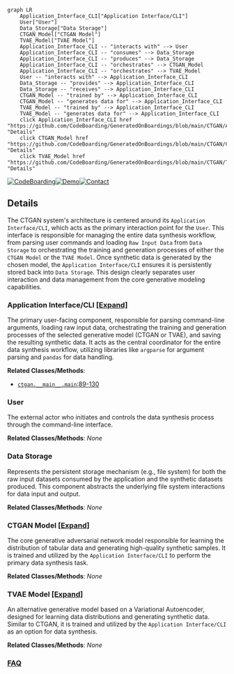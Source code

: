 ```mermaid
graph LR
    Application_Interface_CLI["Application Interface/CLI"]
    User["User"]
    Data_Storage["Data Storage"]
    CTGAN_Model["CTGAN Model"]
    TVAE_Model["TVAE Model"]
    Application_Interface_CLI -- "interacts with" --> User
    Application_Interface_CLI -- "consumes" --> Data_Storage
    Application_Interface_CLI -- "produces" --> Data_Storage
    Application_Interface_CLI -- "orchestrates" --> CTGAN_Model
    Application_Interface_CLI -- "orchestrates" --> TVAE_Model
    User -- "interacts with" --> Application_Interface_CLI
    Data_Storage -- "provides" --> Application_Interface_CLI
    Data_Storage -- "receives" --> Application_Interface_CLI
    CTGAN_Model -- "trained by" --> Application_Interface_CLI
    CTGAN_Model -- "generates data for" --> Application_Interface_CLI
    TVAE_Model -- "trained by" --> Application_Interface_CLI
    TVAE_Model -- "generates data for" --> Application_Interface_CLI
    click Application_Interface_CLI href "https://github.com/CodeBoarding/GeneratedOnBoardings/blob/main/CTGAN/Application_Interface_CLI.md" "Details"
    click CTGAN_Model href "https://github.com/CodeBoarding/GeneratedOnBoardings/blob/main/CTGAN/CTGAN_Model.md" "Details"
    click TVAE_Model href "https://github.com/CodeBoarding/GeneratedOnBoardings/blob/main/CTGAN/TVAE_Model.md" "Details"
```

[![CodeBoarding](https://img.shields.io/badge/Generated%20by-CodeBoarding-9cf?style=flat-square)](https://github.com/CodeBoarding/GeneratedOnBoardings)[![Demo](https://img.shields.io/badge/Try%20our-Demo-blue?style=flat-square)](https://www.codeboarding.org/demo)[![Contact](https://img.shields.io/badge/Contact%20us%20-%20contact@codeboarding.org-lightgrey?style=flat-square)](mailto:contact@codeboarding.org)

## Details

The CTGAN system's architecture is centered around its `Application Interface/CLI`, which acts as the primary interaction point for the `User`. This interface is responsible for managing the entire data synthesis workflow, from parsing user commands and loading `Raw Input Data` from `Data Storage` to orchestrating the training and generation processes of either the `CTGAN Model` or the `TVAE Model`. Once synthetic data is generated by the chosen model, the `Application Interface/CLI` ensures it is persistently stored back into `Data Storage`. This design clearly separates user interaction and data management from the core generative modeling capabilities.

### Application Interface/CLI [[Expand]](./Application_Interface_CLI.md)
The primary user-facing component, responsible for parsing command-line arguments, loading raw input data, orchestrating the training and generation processes of the selected generative model (CTGAN or TVAE), and saving the resulting synthetic data. It acts as the central coordinator for the entire data synthesis workflow, utilizing libraries like `argparse` for argument parsing and `pandas` for data handling.


**Related Classes/Methods**:

- <a href="https://github.com/sdv-dev/CTGAN/blob/main/ctgan/__main__.py#L89-L130" target="_blank" rel="noopener noreferrer">`ctgan.__main__.main`:89-130</a>


### User
The external actor who initiates and controls the data synthesis process through the command-line interface.


**Related Classes/Methods**: _None_

### Data Storage
Represents the persistent storage mechanism (e.g., file system) for both the raw input datasets consumed by the application and the synthetic datasets produced. This component abstracts the underlying file system interactions for data input and output.


**Related Classes/Methods**: _None_

### CTGAN Model [[Expand]](./CTGAN_Model.md)
The core generative adversarial network model responsible for learning the distribution of tabular data and generating high-quality synthetic samples. It is trained and utilized by the `Application Interface/CLI` to perform the primary data synthesis task.


**Related Classes/Methods**: _None_

### TVAE Model [[Expand]](./TVAE_Model.md)
An alternative generative model based on a Variational Autoencoder, designed for learning data distributions and generating synthetic data. Similar to CTGAN, it is trained and utilized by the `Application Interface/CLI` as an option for data synthesis.


**Related Classes/Methods**: _None_



### [FAQ](https://github.com/CodeBoarding/GeneratedOnBoardings/tree/main?tab=readme-ov-file#faq)
